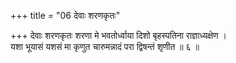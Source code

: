 +++
title = "06 देवाः शरणकृतः"

+++
देवाः शरणकृतः शरणा मे भवतोर्ध्वाया दिशो बृहस्पतिना राज्ञाध्यक्षेण ।  
यशा भूयासं यशसं मा कृणुत चारुमन्नादं परा द्विषन्तं शृणीत ॥ ६ ॥